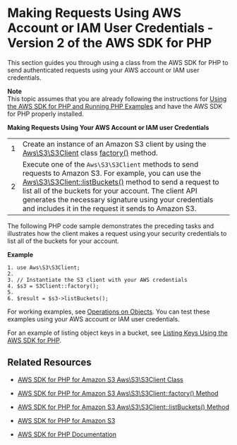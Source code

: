 # Making Requests Using AWS Account or IAM User Credentials \- Version 2 of the AWS SDK for PHP<a name="AuthUsingAcctOrUserCredPHP2"></a>

This section guides you through using a class from the AWS SDK for PHP to send authenticated requests using your AWS account or IAM user credentials\. 

**Note**  
 This topic assumes that you are already following the instructions for [Using the AWS SDK for PHP and Running PHP Examples](UsingTheMPphpAPI.md) and have the AWS SDK for PHP properly installed\. 


**Making Requests Using Your AWS Account or IAM user Credentials**  

|  |  | 
| --- |--- |
|  1  |  Create an instance of an Amazon S3 client by using the [Aws\\S3\\S3Client](http://docs.aws.amazon.com/aws-sdk-php-2/latest/class-Aws.S3.S3Client.html) class [factory\(\)](http://docs.aws.amazon.com/aws-sdk-php-2/latest/class-Aws.S3.S3Client.html#_factory) method\.  | 
|  2  |  Execute one of the `Aws\S3\S3Client` methods to send requests to Amazon S3\. For example, you can use the [Aws\\S3\\S3Client::listBuckets\(\)](http://docs.aws.amazon.com/aws-sdk-php-2/latest/class-Aws.S3.S3Client.html#_listBuckets) method to send a request to list all of the buckets for your account\. The client API generates the necessary signature using your credentials and includes it in the request it sends to Amazon S3\.   | 

The following PHP code sample demonstrates the preceding tasks and illustrates how the client makes a request using your security credentials to list all of the buckets for your account\. 

**Example**  

```
1. use Aws\S3\S3Client;
2. 
3. // Instantiate the S3 client with your AWS credentials
4. $s3 = S3Client::factory();
5. 
6. $result = $s3->listBuckets();
```

For working examples, see [Operations on Objects](ObjectOperations.md)\. You can test these examples using your AWS account or IAM user credentials\. 

For an example of listing object keys in a bucket, see [Listing Keys Using the AWS SDK for PHP](ListingObjectKeysUsingPHP.md)\. 

## Related Resources<a name="RelatedResources-AuthUsingAcctOrUserCredPHP2-related-resources"></a>

+ [ AWS SDK for PHP for Amazon S3 Aws\\S3\\S3Client Class](http://docs.aws.amazon.com/aws-sdk-php-2/latest/class-Aws.S3.S3Client.html) 

+ [AWS SDK for PHP for Amazon S3 Aws\\S3\\S3Client::factory\(\) Method](http://docs.aws.amazon.com/aws-sdk-php-2/latest/class-Aws.S3.S3Client.html#_factory) 

+ [AWS SDK for PHP for Amazon S3 Aws\\S3\\S3Client::listBuckets\(\) Method](http://docs.aws.amazon.com/aws-sdk-php-2/latest/class-Aws.S3.S3Client.html#_listBuckets) 

+ [AWS SDK for PHP for Amazon S3](http://docs.aws.amazon.com/aws-sdk-php-2/guide/latest/service-s3.html)

+ [AWS SDK for PHP Documentation](http://docs.aws.amazon.com/aws-sdk-php-2/guide/latest/index.html)
